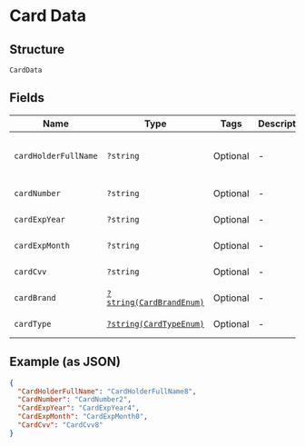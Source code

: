 
# Card Data

## Structure

`CardData`

## Fields

| Name | Type | Tags | Description | Getter | Setter |
|  --- | --- | --- | --- | --- | --- |
| `cardHolderFullName` | `?string` | Optional | - | getCardHolderFullName(): ?string | setCardHolderFullName(?string cardHolderFullName): void |
| `cardNumber` | `?string` | Optional | - | getCardNumber(): ?string | setCardNumber(?string cardNumber): void |
| `cardExpYear` | `?string` | Optional | - | getCardExpYear(): ?string | setCardExpYear(?string cardExpYear): void |
| `cardExpMonth` | `?string` | Optional | - | getCardExpMonth(): ?string | setCardExpMonth(?string cardExpMonth): void |
| `cardCvv` | `?string` | Optional | - | getCardCvv(): ?string | setCardCvv(?string cardCvv): void |
| `cardBrand` | [`?string(CardBrandEnum)`](../../doc/models/card-brand-enum.md) | Optional | - | getCardBrand(): ?string | setCardBrand(?string cardBrand): void |
| `cardType` | [`?string(CardTypeEnum)`](../../doc/models/card-type-enum.md) | Optional | - | getCardType(): ?string | setCardType(?string cardType): void |

## Example (as JSON)

```json
{
  "CardHolderFullName": "CardHolderFullName8",
  "CardNumber": "CardNumber2",
  "CardExpYear": "CardExpYear4",
  "CardExpMonth": "CardExpMonth0",
  "CardCvv": "CardCvv8"
}
```

